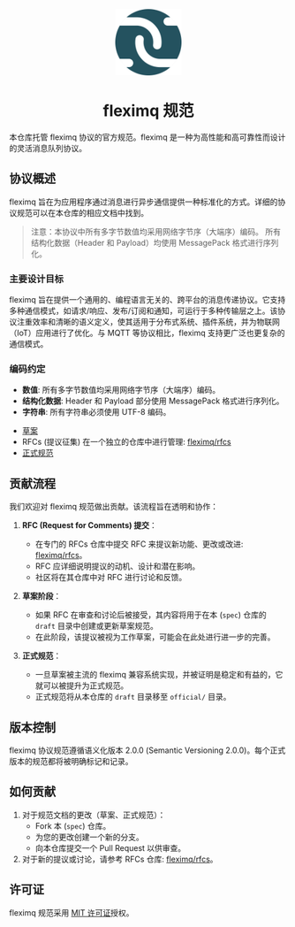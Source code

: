 <div align="center">
    <img width="120" src="icon.svg" alt="logo">
  <h1 id="fleximq">fleximq 规范</h1>
</div>

本仓库托管 fleximq 协议的官方规范。fleximq 是一种为高性能和高可靠性而设计的灵活消息队列协议。

## 协议概述

fleximq 旨在为应用程序通过消息进行异步通信提供一种标准化的方式。详细的协议规范可以在本仓库的相应文档中找到。

> 注意：本协议中所有多字节数值均采用网络字节序（大端序）编码。
> 所有结构化数据（Header 和 Payload）均使用 MessagePack 格式进行序列化。

### 主要设计目标

fleximq 旨在提供一个通用的、编程语言无关的、跨平台的消息传递协议。它支持多种通信模式，如请求/响应、发布/订阅和通知，可运行于多种传输层之上。该协议注重效率和清晰的语义定义，使其适用于分布式系统、插件系统，并为物联网（IoT）应用进行了优化。与 MQTT 等协议相比，fleximq 支持更广泛也更复杂的通信模式。

### 编码约定

- **数值**: 所有多字节数值均采用网络字节序（大端序）编码。
- **结构化数据**: Header 和 Payload 部分使用 MessagePack 格式进行序列化。
- **字符串**: 所有字符串必须使用 UTF-8 编码。

* [草案](./draft/)
* RFCs (提议征集) 在一个独立的仓库中进行管理: [fleximq/rfcs](https://github.com/fleximq/rfcs)
* [正式规范](./official/)

## 贡献流程

我们欢迎对 fleximq 规范做出贡献。该流程旨在透明和协作：

1.  **RFC (Request for Comments) 提交**：

    - 在专门的 RFCs 仓库中提交 RFC 来提议新功能、更改或改进: [fleximq/rfcs](https://github.com/fleximq/rfcs)。
    - RFC 应详细说明提议的动机、设计和潜在影响。
    - 社区将在其仓库中对 RFC 进行讨论和反馈。

2.  **草案阶段**：

    - 如果 RFC 在审查和讨论后被接受，其内容将用于在本 (`spec`) 仓库的 `draft` 目录中创建或更新草案规范。
    - 在此阶段，该提议被视为工作草案，可能会在此处进行进一步的完善。

3.  **正式规范**：
    - 一旦草案被主流的 fleximq 兼容系统实现，并被证明是稳定和有益的，它就可以被提升为正式规范。
    - 正式规范将从本仓库的 `draft` 目录移至 `official/` 目录。

## 版本控制

fleximq 协议规范遵循语义化版本 2.0.0 (Semantic Versioning 2.0.0)。每个正式版本的规范都将被明确标记和记录。

## 如何贡献

1.  对于规范文档的更改（草案、正式规范）：
    - Fork 本 (`spec`) 仓库。
    - 为您的更改创建一个新的分支。
    - 向本仓库提交一个 Pull Request 以供审查。
2.  对于新的提议或讨论，请参考 RFCs 仓库: [fleximq/rfcs](https://github.com/fleximq/rfcs)。

## 许可证

fleximq 规范采用 [MIT 许可证](./LICENSE)授权。
